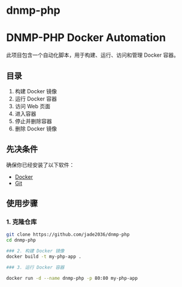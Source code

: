 # dnmp-php

# DNMP-PHP Docker Automation

此项目包含一个自动化脚本，用于构建、运行、访问和管理 Docker 容器。

## 目录

1. 构建 Docker 镜像
2. 运行 Docker 容器
3. 访问 Web 页面
4. 进入容器
5. 停止并删除容器
6. 删除 Docker 镜像

## 先决条件

确保你已经安装了以下软件：

- [Docker](https://docs.docker.com/get-docker/)
- [Git](https://git-scm.com/)

## 使用步骤

### 1. 克隆仓库

```sh
git clone https://github.com/jade2036/dnmp-php
cd dnmp-php

### 2. 构建 Docker 镜像
docker build -t my-php-app .

### 3. 运行 Docker 容器

docker run -d --name dnmp-php -p 80:80 my-php-app


